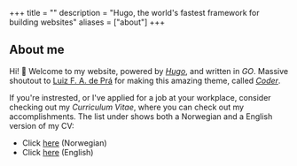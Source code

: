 +++
title = ""
description = "Hugo, the world's fastest framework for building websites"
aliases = ["about"]
+++
## About me
Hi! 👋 Welcome to my website, powered by [*Hugo*](https://www.gohugo.io), and written in *GO*. Massive shoutout to [Luiz F. A. de Prá](https://github.com/luizdepra) for making this amazing theme, called [*Coder*](https://github.com/luizdepra/hugo-coder).

If you're instrested, or I've applied for a job at your workplace, consider checking out my *Curriculum Vitae*, where you can check out my accomplishments. The list under shows both a Norwegian and a English version of my CV: 
* Click [here](/CV/CV_Norsk.pdf) (Norwegian)
* Click [here](/CV/CV_English.pdf) (English)
